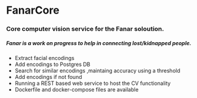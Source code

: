 # FanarCore

### Core computer vision service for the Fanar soloution.

##### Fanar is a work on progress to help in connecting lost/kidnapped people.

* Extract facial encodings
* Add encodings to Postgres DB
* Search for similar encodings ,maintaing accuracy using a threshold 
* Add encodings if not found
* Running a REST based web service to host the CV functionality
* Dockerfile and docker-compose files are available


